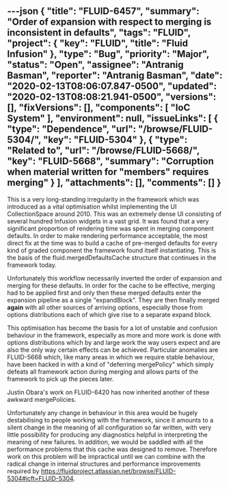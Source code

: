 ---json
{
  "title": "FLUID-6457",
  "summary": "Order of expansion with respect to merging is inconsistent in defaults",
  "tags": "FLUID",
  "project": {
    "key": "FLUID",
    "title": "Fluid Infusion"
  },
  "type": "Bug",
  "priority": "Major",
  "status": "Open",
  "assignee": "Antranig Basman",
  "reporter": "Antranig Basman",
  "date": "2020-02-13T08:06:07.847-0500",
  "updated": "2020-02-13T08:08:21.941-0500",
  "versions": [],
  "fixVersions": [],
  "components": [
    "IoC System"
  ],
  "environment": null,
  "issueLinks": [
    {
      "type": "Dependence",
      "url": "/browse/FLUID-5304/",
      "key": "FLUID-5304"
    },
    {
      "type": "Related to",
      "url": "/browse/FLUID-5668/",
      "key": "FLUID-5668",
      "summary": "Corruption when material written for \"members\" requires merging"
    }
  ],
  "attachments": [],
  "comments": []
}
---
This is a very long-standing irregularity in the framework which was introduced as a vital optimisation whilst implementing the UI CollectionSpace around 2010. This was an extremely dense UI consisting of several hundred Infusion widgets in a vast grid. It was found that a very significant proportion of rendering time was spent in merging component defaults. In order to make rendering performance acceptable, the most direct fix at the time was to build a cache of pre-merged defaults for every kind of graded component the framework found itself instantiating. This is the basis of the fluid.mergedDefaultsCache structure that continues in the framework today.

Unfortunately this workflow necessarily inverted the order of expansion and merging for these defaults. In order for the cache to be effective, merging had to be applied first and only then these merged defaults enter the expansion pipeline as a single "expandBlock". They are then finally merged **again** with all other sources of arriving options, especially those from options distributions each of which give rise to a separate expand block.

This optimisation has become the basis for a lot of unstable and confusion behaviour in the framework, especially as more and more work is done with options distributions which by and large work the way users expect and are also the only way certain effects can be achieved. Particular anomalies are FLUID-5668 which, like many areas in which we require stable behaviour, have been hacked in with a kind of "deferring mergePolicy" which simply defeats all framework action during merging and allows parts of the framework to pick up the pieces later.&#x20;

Justin Obara's work on FLUID-6420 has now inherited another of these awkward mergePolicies.

Unfortunately any change in behaviour in this area would be hugely destabilising to people working with the framework, since it amounts to a silent change in the meaning of all configuration so far written, with very little possibility for producing any diagnostics helpful in interpreting the meaning of new failures. In addition, we would be saddled with all the performance problems that this cache was designed to remove. Therefore work on this problem will be impractical until we can combine with the radical change in internal structures and performance improvements required by <https://fluidproject.atlassian.net/browse/FLUID-5304#icft=FLUID-5304>.

        